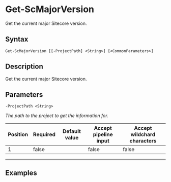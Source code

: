 

# Get-ScMajorVersion

Get the current major Sitecore version.
## Syntax

    Get-ScMajorVersion [[-ProjectPath] <String>] [<CommonParameters>]


## Description

Get the current major Sitecore version.





## Parameters

    
    -ProjectPath <String>
_The path to the project to get the information for._

| Position | Required | Default value | Accept pipeline input | Accept wildchard characters |
| -------- | -------- | ------------- | --------------------- | --------------------------- |
| 1 | false |  | false | false |


----

    

## Examples


